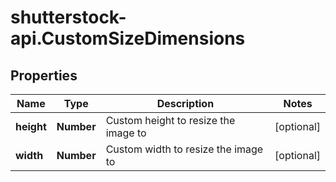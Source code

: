 # shutterstock-api.CustomSizeDimensions

## Properties
Name | Type | Description | Notes
------------ | ------------- | ------------- | -------------
**height** | **Number** | Custom height to resize the image to | [optional] 
**width** | **Number** | Custom width to resize the image to | [optional] 


